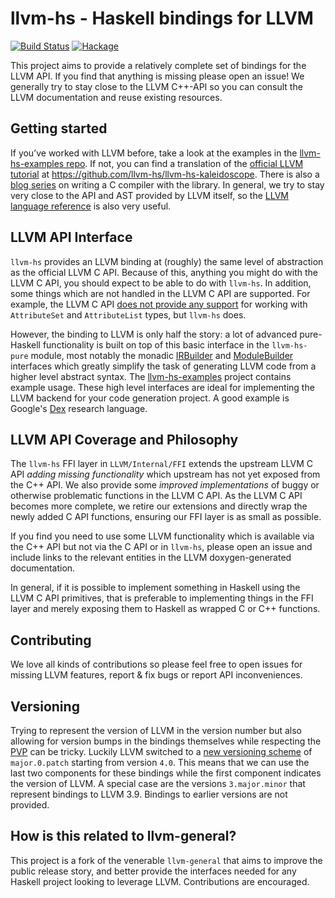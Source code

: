 # llvm-hs - Haskell bindings for LLVM

[![Build Status](https://travis-ci.org/llvm-hs/llvm-hs.svg?branch=llvm-6)](https://travis-ci.org/llvm-hs/llvm-hs) [![Hackage](https://img.shields.io/hackage/v/llvm-hs.svg)](https://hackage.haskell.org/package/llvm-hs)

This project aims to provide a relatively complete set of bindings for
the LLVM API. If you find that anything is missing please open an
issue! We generally try to stay close to the LLVM C++-API so you can
consult the LLVM documentation and reuse existing resources.

## Getting started

If you’ve worked with LLVM before, take a look at the examples in the
[llvm-hs-examples repo](https://github.com/llvm-hs/llvm-hs-examples).
If not, you can find a translation of the [official LLVM
tutorial](http://llvm.org/docs/tutorial/#kaleidoscope-implementing-a-language-with-llvm)
at https://github.com/llvm-hs/llvm-hs-kaleidoscope. There is also a
[blog series](https://blog.josephmorag.com/tags/llvm/) on writing a C
compiler with the library. In general, we try to stay very close to
the API and AST provided by LLVM itself, so the [LLVM language
reference](http://llvm.org/docs/LangRef.html) is also very useful.

## LLVM API Interface

`llvm-hs` provides an LLVM binding at (roughly) the same level of abstraction
as the official LLVM C API. Because of this, anything you might do with the
LLVM C API, you should expect to be able to do with `llvm-hs`. In addition,
some things which are not handled in the LLVM C API are supported. For example,
the LLVM C API [does not provide any
support](https://llvm.org/doxygen/group__LLVMCSupportTypes.html) for working
with `AttributeSet` and `AttributeList` types, but `llvm-hs` does.

However, the binding to LLVM is only half the story: a lot of advanced
pure-Haskell functionality is built on top of this basic interface in the
`llvm-hs-pure` module, most notably the monadic
[IRBuilder](https://hackage.haskell.org/package/llvm-hs-pure) and
[ModuleBuilder](https://hackage.haskell.org/package/llvm-hs-pure) interfaces
which greatly simplify the task of generating LLVM code from a higher level
abstract syntax. The
[llvm-hs-examples](https://github.com/llvm-hs/llvm-hs-examples/blob/master/irbuilder/Main.hs)
project contains example usage. These high level interfaces are ideal for
implementing the LLVM backend for your code generation project. A good example
is Google's [Dex](https://github.com/google-research/dex-lang) research
language.

## LLVM API Coverage and Philosophy

The `llvm-hs` FFI layer in `LLVM/Internal/FFI` extends the upstream LLVM C API
*adding missing functionality* which upstream has not yet exposed from the C++
API. We also provide some *improved implementations* of buggy or otherwise
problematic functions in the LLVM C API. As the LLVM C API becomes more
complete, we retire our extensions and directly wrap the newly added C API
functions, ensuring our FFI layer is as small as possible.

If you find you need to use some LLVM functionality which is available via the
C++ API but not via the C API or in  `llvm-hs`, please open an issue and
include links to the relevant entities in the LLVM doxygen-generated
documentation.

In general, if it is possible to implement something in Haskell using the LLVM
C API primitives, that is preferable to implementing things in the FFI layer
and merely exposing them to Haskell as wrapped C or C++ functions.

## Contributing

We love all kinds of contributions so please feel free to open issues for
missing LLVM features, report & fix bugs or report API inconveniences.

## Versioning

Trying to represent the version of LLVM in the version number but also
allowing for version bumps in the bindings themselves while respecting
the [PVP](http://pvp.haskell.org/) can be tricky. Luckily LLVM switched to a
[new versioning scheme](http://blog.llvm.org/2016/12/llvms-new-versioning-scheme.html)
of `major.0.patch` starting from version `4.0`. This means that we can
use the last two components for these bindings while the first
component indicates the version of LLVM. A special case are the
versions `3.major.minor` that represent bindings to LLVM 3.9. Bindings
to earlier versions are not provided.

## How is this related to llvm-general?

This project is a fork of the venerable `llvm-general` that aims to improve the
public release story, and better provide the interfaces needed for any Haskell
project looking to leverage LLVM. Contributions are encouraged.

